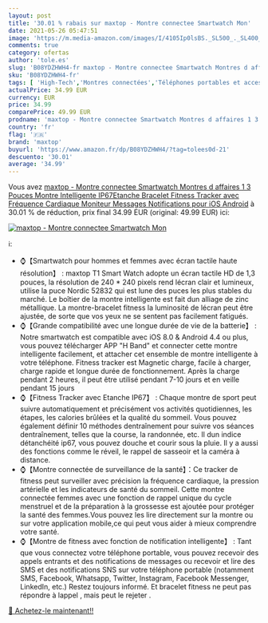 ```yaml
---
layout: post
title: '30.01 % rabais sur maxtop - Montre connectee Smartwatch Mon'
date: 2021-05-26 05:47:51
image: 'https://m.media-amazon.com/images/I/4105Ip0lsBS._SL500_._SL400_.jpg'
comments: true
category: ofertas
author: 'tole.es'
slug: 'B08YDZHWH4-fr maxtop - Montre connectee Smartwatch Montres d affaires 1...'
sku: 'B08YDZHWH4-fr'
tags: [ 'High-Tech','Montres connectées','Téléphones portables et accessoires','maxtop', ]
actualPrice: 34.99 EUR
currency: EUR
price: 34.99
comparePrice: 49.99 EUR
prodname: 'maxtop - Montre connectee Smartwatch Montres d affaires 1 3 Pouces Montre Intelligente IP67Etanche Bracelet Fitness Tracker avec Fréquence Cardiaque Moniteur Messages Notifications pour iOS Android'
country: 'fr'
flag: '🇫🇷'
brand: 'maxtop'
buyurl: 'https://www.amazon.fr/dp/B08YDZHWH4/?tag=tolees0d-21'
descuento: '30.01'
average: '34.99'
---
```


Vous avez [maxtop - Montre connectee Smartwatch Montres d affaires 1 3 Pouces Montre Intelligente IP67Etanche Bracelet Fitness Tracker avec Fréquence Cardiaque Moniteur Messages Notifications pour iOS Android](https://www.amazon.fr/dp/B08YDZHWH4/?tag=tolees0d-21)  à  30.01 % de réduction, prix final  34.99 EUR (original: 49.99 EUR) ici:

[![maxtop - Montre connectee Smartwatch Mon](https://m.media-amazon.com/images/I/4105Ip0lsBS._SL500_._SL400_.jpg)](https://www.amazon.fr/dp/B08YDZHWH4/?tag=tolees0d-21)

ℹ️:

- ⌚【Smartwatch pour hommes et femmes avec écran tactile haute résolution】 : maxtop T1 Smart Watch adopte un écran tactile HD de 1,3 pouces, la résolution de 240 * 240 pixels rend lécran clair et lumineux, utilise la puce Nordic 52832 qui est lune des puces les plus stables du marché. Le boîtier de la montre intelligente est fait dun alliage de zinc métallique. La montre-bracelet fitness la luminosité de lécran peut être ajustée, de sorte que vos yeux ne se sentent pas facilement fatigués.
- ⌚【Grande compatibilité avec une longue durée de vie de la batterie】 : Notre smartwatch est compatible avec iOS 8.0 & Android 4.4 ou plus, vous pouvez télécharger APP "H Band" et connecter cette montre intelligente facilement, et attacher cet ensemble de montre intelligente à votre téléphone. Fitness tracker est Magnetic charge, facile à charger, charge rapide et longue durée de fonctionnement. Après la charge pendant 2 heures, il peut être utilisé pendant 7-10 jours et en veille pendant 15 jours
- ⌚【Fitness Tracker avec Etanche IP67】 : Chaque montre de sport peut suivre automatiquement et précisément vos activités quotidiennes, les étapes, les calories brûlées et la qualité du sommeil. Vous pouvez également définir 10 méthodes dentraînement pour suivre vos séances dentraînement, telles que la course, la randonnée, etc. Il dun indice détanchéité ip67, vous pouvez douche et courir sous la pluie. Il y a aussi des fonctions comme le réveil, le rappel de sasseoir et la caméra à distance.
- ⌚【Montre connectée de surveillance de la santé】：Ce tracker de fitness peut surveiller avec précision la fréquence cardiaque, la pression artérielle et les indicateurs de santé du sommeil. Cette montre connectée femmes avec une fonction de rappel unique du cycle menstruel et de la préparation à la grossesse est ajoutée pour protéger la santé des femmes.Vous pouvez les lire directement sur la montre ou sur votre application mobile,ce qui peut vous aider à mieux comprendre votre santé.
- ⌚【Montre de fitness avec fonction de notification intelligente】 : Tant que vous connectez votre téléphone portable, vous pouvez recevoir des appels entrants et des notifications de messages ou recevoir et lire des SMS et des notifications SNS sur votre téléphone portable (notamment SMS, Facebook, Whatsapp, Twitter, Instagram, Facebook Messenger, LinkedIn, etc.) Restez toujours informé. Et bracelet fitness ne peut pas répondre à lappel , mais peut le rejeter .

[🛒 Achetez-le maintenant!!](https://www.amazon.fr/dp/B08YDZHWH4/?tag=tolees0d-21)
